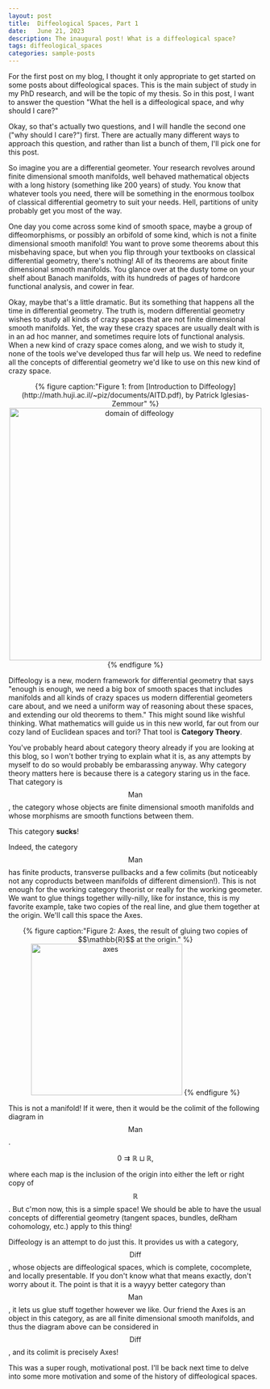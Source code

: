 ```yaml
---
layout: post
title:  Diffeological Spaces, Part 1
date:   June 21, 2023
description: The inaugural post! What is a diffeological space?
tags: diffeological_spaces
categories: sample-posts
---
```


For the first post on my blog, I thought it only appropriate to get started on some posts about diffeological spaces. This is the main subject of study in my PhD research, and will be the topic of my thesis. So in this post, I want to answer the question "What the hell is a diffeological space, and why should I care?" 

Okay, so that's actually two questions, and I will handle the second one ("why should I care?") first. There are actually many different ways to approach this question, and rather than list a bunch of them, I'll pick one for this post.

So imagine you are a differential geometer. Your research revolves around finite dimensional smooth manifolds, well behaved mathematical objects with a long history (something like 200 years) of study. You know that whatever tools you need, there will be something in the enormous toolbox of classical differential geometry to suit your needs. Hell, partitions of unity probably get you most of the way.

One day you come across some kind of smooth space, maybe a group of diffeomorphisms, or possibly an orbifold of some kind, which is not a finite dimensional smooth manifold! You want to prove some theorems about this misbehaving space, but when you flip through your textbooks on classical differential geometry, there's nothing! All of its theorems are about finite dimensional smooth manifolds. You glance over at the dusty tome on your shelf about Banach manifolds, with its hundreds of pages of hardcore functional analysis, and cower in fear.

Okay, maybe that's a little dramatic. But its something that happens all the time in differential geometry. The truth is, modern differential geometry wishes to study all kinds of crazy spaces that are not finite dimensional smooth manifolds. Yet, the way these crazy spaces are usually dealt with is in an ad hoc manner, and sometimes require lots of functional analysis. When a new kind of crazy space comes along, and we wish to study it, none of the tools we've developed thus far will help us. We need to redefine all the concepts of differential geometry we'd like to use on this new kind of crazy space.

<div align="center">
{% figure caption:"Figure 1: from [Introduction to Diffeology](http://math.huji.ac.il/~piz/documents/AITD.pdf), by Patrick Iglesias-Zemmour" %}
<img src="../../../assets/img/domain_of_diffeology.png" alt="domain of diffeology" width="500"/>
{% endfigure %}
</div>

Diffeology is a new, modern framework for differential geometry that says "enough is enough, we need a big box of smooth spaces that includes manifolds and all kinds of crazy spaces us modern differential geometers care about, and we need a uniform way of reasoning about these spaces, and extending our old theorems to them." This might sound like wishful thinking. What mathematics will guide us in this new world, far out from our cozy land of Euclidean spaces and tori? That tool is **Category Theory**.

You've probably heard about category theory already if you are looking at this blog, so I won't bother trying to explain what it is, as any attempts by myself to do so would probably be embarassing anyway. Why category theory matters here is because there is a category staring us in the face. That category is $$\mathsf{Man}$$, the category whose objects are finite dimensional smooth manifolds and whose morphisms are smooth functions between them. 

This category **sucks**! 

Indeed, the category $$\mathsf{Man}$$ has finite products, transverse pullbacks and a few colimits (but noticeably not any coproducts between manifolds of different dimension!). This is not enough for the working category theorist or really for the working geometer. We want to glue things together willy-nilly, like for instance, this is my favorite example, take two copies of the real line, and glue them together at the origin. We'll call this space the Axes.

<div align="center">
{% figure caption:"Figure 2: Axes, the result of gluing two copies of $$\mathbb{R}$$ at the origin." %}
<img src="../../../assets/img/axes.png" alt="axes" width="300"/>
{% endfigure %}
</div>


This is not a manifold! If it were, then it would be the colimit of the following diagram in $$\mathsf{Man}$$.

$$0 \rightrightarrows \mathbb{R} \sqcup \mathbb{R},$$

where each map is the inclusion of the origin into either the left or right copy of $$\mathbb{R}$$. But c'mon now, this is a simple space! We should be able to have the usual concepts of differential geometry (tangent spaces, bundles, deRham cohomology, etc.) apply to this thing! 

Diffeology is an attempt to do just this. It provides us with a category, $$\mathsf{Diff}$$, whose objects are diffeological spaces, which is complete, cocomplete, and locally presentable. If you don't know what that means exactly, don't worry about it. The point is that it is a wayyy better category than $$\mathsf{Man}$$, it lets us glue stuff together however we like. Our friend the Axes is an object in this category, as are all finite dimensional smooth manifolds, and thus the diagram above can be considered in $$\mathsf{Diff}$$, and its colimit is precisely Axes!

This was a super rough, motivational post. I'll be back next time to delve into some more motivation and some of the history of diffeological spaces.

